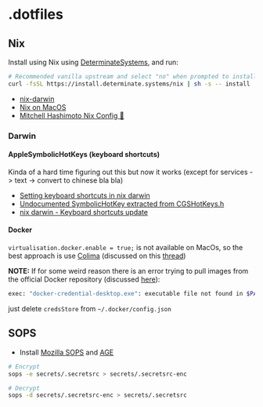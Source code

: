 # .dotfiles

## Nix

Install using Nix using [DeterminateSystems](https://github.com/DeterminateSystems/nix-installer), and run:

```bash
# Recommended vanilla upstream and select "no" when prompted to install Determinate Nix.
curl -fsSL https://install.determinate.systems/nix | sh -s -- install
```

- [nix-darwin](https://github.com/nix-darwin/nix-darwin)
- [Nix on MacOS](https://nixcademy.com/posts/nix-on-macos)
- [Mitchell Hashimoto Nix Config 🗿](https://github.com/mitchellh/nixos-config)

### Darwin

#### AppleSymbolicHotKeys (keyboard shortcuts)

Kinda of a hard time figuring out this but now it works (except for services -> text -> convert to chinese bla bla)

- [Setting keyboard shortcuts in nix darwin](https://www.reddit.com/r/NixOS/comments/17n3tcn/setting_keyboard_shortcuts_in_nix_darwin)
- [Undocumented SymbolicHotKey extracted from CGSHotKeys.h](https://gist.github.com/mkhl/455002#file-ctrl-f1-c-L12)
- [nix darwin - Keyboard shortcuts update](https://github.com/nix-darwin/nix-darwin/pull/699/files)

#### Docker

`virtualisation.docker.enable = true;` is not available on MacOs, so the best approach is use [Colima](https://github.com/abiosoft/colima)
(discussed on this [thread](https://github.com/NixOS/nixpkgs/issues/47201#issuecomment-2041162985))

**NOTE:** If for some weird reason there is an error trying to pull images from the official Docker repository (discussed [here](https://stackoverflow.com/questions/65896681/exec-docker-credential-desktop-exe-executable-file-not-found-in-path)):

```bash
exec: "docker-credential-desktop.exe": executable file not found in $PATH
```

just delete `credsStore` from `~/.docker/config.json`

## SOPS

- Install [Mozilla SOPS](https://github.com/getsops/sops) and [AGE](https://github.com/FiloSottile/age)

```bash
# Encrypt
sops -e secrets/.secretsrc > secrets/.secretsrc-enc

# Decrypt
sops -d secrets/.secretsrc-enc > secrets/.secretsrc
```
